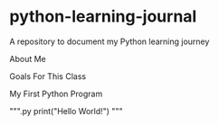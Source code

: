 # python-learning-journal
A repository to document my Python learning journey

About Me

Goals For This Class

My First Python Program


""".py
print("Hello World!")
"""
